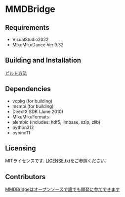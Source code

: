 # MMDBridge

## Requirements
 * VisualStudio2022
 * MikuMikuDance Ver.9.32

## Building and Installation
[ビルド方法](how_to_build.md)

## Dependencies
 * vcpkg (for building)
 * msmpi (for building)
 * DirectX SDK (June 2010)
 * MikuMikuFormats
 * alembic (includes: hdf5, ilmbase, szip, zlib)
 * python312
 * pybind11

## Licensing
MITライセンスです. [LICENSE.txt](LICENSE.txt)をご参照ください.

## Contributors
[MMDBridgeはオープンソースで誰でも開発に参加できます](https://github.com/uimac/mmdbridge/graphs/contributors)

